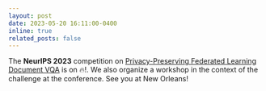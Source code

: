 ```yaml
---
layout: post
date: 2023-05-20 16:11:00-0400
inline: true
related_posts: false
---
```

The **NeurIPS 2023** competition on [Privacy-Preserving Federated Learning Document VQA](https://sites.google.com/view/pfldocvqa-neurips-23) is on 🔥!. We also organize a workshop in the context of the challenge at the conference. See you at New Orleans!
